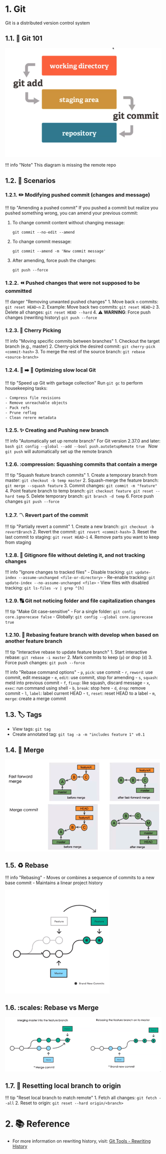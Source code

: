 # 1. Git

Git is a distributed version control system

## 1.1. :beginner: Git 101

![git diagrams](img/git.png)

!!! info "Note"
    This diagram is missing the remote repo

## 1.2. :scroll: Scenarios

### 1.2.1. :pencil2: Modifying pushed commit (changes and message)

!!! tip "Amending a pushed commit"
    If you pushed a commit but realize you pushed something wrong, you can amend your previous commit:

1. To change commit content without changing message:
   ```
   git commit --no-edit --amend
   ```

2. To change commit message:
   ```
   git commit --amend -m 'New commit message'
   ```

3. After amending, force push the changes:
   ```
   git push --force
   ```

### 1.2.2. :rewind: Pushed changes that were not supposed to be committed

!!! danger "Removing unwanted pushed changes"
    1. Move back `n` commits:
       ```
       git reset HEAD~n
       ```
    2. Example: Move back two commits:
       ```
       git reset HEAD~2
       ```
    3. Delete all changes:
       ```
       git reset HEAD --hard
       ```
    4. :warning: **WARNING**: Force push changes (rewriting history)
        ```
        git push --force
        ```

### 1.2.3. :cherries: Cherry Picking

!!! info "Moving specific commits between branches"
    1. Checkout the target branch (e.g., master)
    2. Cherry-pick the desired commit:
       ```
       git cherry-pick <commit-hash>
       ```
    3. To merge the rest of the source branch:
       ```
       git rebase <source-branch>
       ```

### 1.2.4. :snail: :arrow_right: :rabbit2: Optimizing slow local Git

!!! tip "Speed up Git with garbage collection"
    Run `git gc` to perform housekeeping tasks:
    
    - Compress file revisions
    - Remove unreachable objects
    - Pack refs
    - Prune reflog
    - Clean rerere metadata

### 1.2.5. :sparkles: Creating and Pushing new branch

!!! info "Automatically set up remote branch"
    For Git version 2.37.0 and later:
    ```bash
    git config --global --add --bool push.autoSetupRemote true
    ```
    Now `git push` will automatically set up the remote branch

### 1.2.6. :compression: Squashing commits that contain a merge

!!! tip "Squash feature branch commits"
    1. Create a temporary branch from master:
       ```
       git checkout -b temp master
       ```
    2. Squash-merge the feature branch:
       ```
       git merge --squash feature
       ```
    3. Commit changes:
       ```
       git commit -m "feature"
       ```
    4. Point feature branch to temp branch:
       ```
       git checkout feature
       git reset --hard temp
       ```
    5. Delete temporary branch:
       ```
       git branch -d temp
       ```
    6. Force push changes
        ```
        git push --force
        ```

### 1.2.7. :part_alternation_mark: Revert part of the commit

!!! tip "Partially revert a commit"
    1. Create a new branch:
       ```
       git checkout -b revertBranch
       ```
    2. Revert the commit:
       ```
       git revert <commit-hash>
       ```
    3. Reset the last commit to staging:
       ```
       git reset HEAD~1
       ```
    4. Remove parts you want to keep from staging

### 1.2.8. :see_no_evil: Gitignore file without deleting it, and not tracking changes

!!! info "Ignore changes to tracked files"
    - Disable tracking:
      ```
      git update-index --assume-unchanged <file-or-directory>
      ```
    - Re-enable tracking:
      ```
      git update-index --no-assume-unchanged <file>
      ```
    - View files with disabled tracking:
      ```
      git ls-files -v | grep ^[h]
      ```

### 1.2.9. :capital_abcd: Git not noticing folder and file capitalization changes

!!! tip "Make Git case-sensitive"
    - For a single folder:
      ```
      git config core.ignorecase false
      ```
    - Globally:
      ```
      git config --global core.ignorecase true
      ```

### 1.2.10. :twisted_rightwards_arrows: Rebasing feature branch with develop when based on another feature branch

!!! tip "Interactive rebase to update feature branch"
    1. Start interactive rebase:
       ```
       git rebase -i master
       ```
    2. Mark commits to keep (`p`) or drop (`d`)
    3. Force push changes:
       ```
       git push --force
       ```

!!! info "Rebase command options"
    - `p`, `pick`: use commit
    - `r`, `reword`: use commit, edit message
    - `e`, `edit`: use commit, stop for amending
    - `s`, `squash`: meld into previous commit
    - `f`, `fixup`: like squash, discard message
    - `x`, `exec`: run command using shell
    - `b`, `break`: stop here
    - `d`, `drop`: remove commit
    - `l`, `label`: label current HEAD
    - `t`, `reset`: reset HEAD to a label
    - `m`, `merge`: create a merge commit

## 1.3. :label: Tags

- View tags: `git tag`
- Create annotated tag: `git tag -a -m "includes feature 1" v0.1`

## 1.4. :twisted_rightwards_arrows: Merge

![git merge diagram](img/merge.png)

## 1.5. :recycle: Rebase

!!! info "Rebasing"
    - Moves or combines a sequence of commits to a new base commit
    - Maintains a linear project history

![rebase diagram](img/rebase.png)

## 1.6. :scales: Rebase vs Merge

![rebase and merge diagram](img/rebasevsmerge.png)

## 1.7. :arrows_counterclockwise: Resetting local branch to origin

!!! tip "Reset local branch to match remote"
    1. Fetch all changes:
       ```
       git fetch --all
       ```
    2. Reset to origin:
       ```
       git reset --hard origin/<branch>
       ```


# 2. :books: Reference

- For more information on rewriting history, visit: [Git Tools - Rewriting History](https://git-scm.com/book/en/v2/Git-Tools-Rewriting-History)
